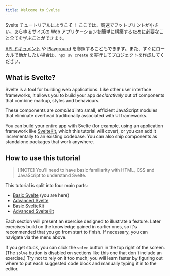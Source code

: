 ```yaml
---
title: Welcome to Svelte
---
```


Svelte チュートリアルにようこそ！ ここでは、高速でフットプリントが小さい、あらゆるサイズの Web アプリケーションを簡単に構築するために必要なこと全てを学ぶことができます。

[API ドキュメント](/docs) や [Playground](/playground) を参照することもできます。また、すぐにローカルで動かしたい場合は、`npx sv create` を実行してプロジェクトを作成してください。

## What is Svelte?

Svelte is a tool for building web applications. Like other user interface frameworks, it allows you to build your app _declaratively_ out of components that combine markup, styles and behaviours.

These components are _compiled_ into small, efficient JavaScript modules that eliminate overhead traditionally associated with UI frameworks.

You can build your entire app with Svelte (for example, using an application framework like [SvelteKit](/docs/kit), which this tutorial will cover), or you can add it incrementally to an existing codebase. You can also ship components as standalone packages that work anywhere.

## How to use this tutorial

> [!NOTE] You'll need to have basic familiarity with HTML, CSS and JavaScript to understand Svelte.

This tutorial is split into four main parts:

- [Basic Svelte](/tutorial/svelte/welcome-to-svelte) (you are here)
- [Advanced Svelte](/tutorial/svelte/tweens)
- [Basic SvelteKit](/tutorial/kit/introducing-sveltekit)
- [Advanced SvelteKit](/tutorial/kit/optional-params)

Each section will present an exercise designed to illustrate a feature. Later exercises build on the knowledge gained in earlier ones, so it's recommended that you go from start to finish. If necessary, you can navigate via the menu above.

If you get stuck, you can click the `solve` button in the top right of the screen. (The `solve` button is disabled on sections like this one that don't include an exercise.) Try not to rely on it too much; you will learn faster by figuring out where to put each suggested code block and manually typing it in to the editor.
